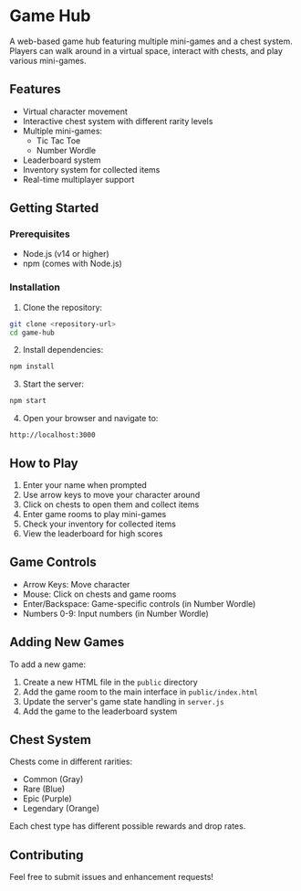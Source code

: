 # Game Hub

A web-based game hub featuring multiple mini-games and a chest system. Players can walk around in a virtual space, interact with chests, and play various mini-games.

## Features

- Virtual character movement
- Interactive chest system with different rarity levels
- Multiple mini-games:
  - Tic Tac Toe
  - Number Wordle
- Leaderboard system
- Inventory system for collected items
- Real-time multiplayer support

## Getting Started

### Prerequisites

- Node.js (v14 or higher)
- npm (comes with Node.js)

### Installation

1. Clone the repository:
```bash
git clone <repository-url>
cd game-hub
```

2. Install dependencies:
```bash
npm install
```

3. Start the server:
```bash
npm start
```

4. Open your browser and navigate to:
```
http://localhost:3000
```

## How to Play

1. Enter your name when prompted
2. Use arrow keys to move your character around
3. Click on chests to open them and collect items
4. Enter game rooms to play mini-games
5. Check your inventory for collected items
6. View the leaderboard for high scores

## Game Controls

- Arrow Keys: Move character
- Mouse: Click on chests and game rooms
- Enter/Backspace: Game-specific controls (in Number Wordle)
- Numbers 0-9: Input numbers (in Number Wordle)

## Adding New Games

To add a new game:

1. Create a new HTML file in the `public` directory
2. Add the game room to the main interface in `public/index.html`
3. Update the server's game state handling in `server.js`
4. Add the game to the leaderboard system

## Chest System

Chests come in different rarities:
- Common (Gray)
- Rare (Blue)
- Epic (Purple)
- Legendary (Orange)

Each chest type has different possible rewards and drop rates.

## Contributing

Feel free to submit issues and enhancement requests! 